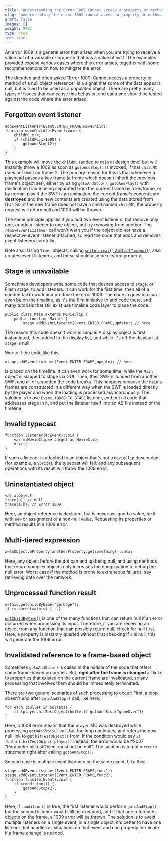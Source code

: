 ```yaml
---
title: "Understanding the Error 1009 Cannot access a property or method of a null object reference"
slug: "understanding-the-error-1009-cannot-access-a-property-or-method-of-a-null-object-reference"
draft: false
images: []
weight: 9982
type: docs
toc: true
---
```


An error 1009 is a general error that arises when you are trying to receive a value out of a variable or property that has a value of `null`. The examples provided expose various cases where this error arises, together with some recommendations on how to mitigate the error.

The dreaded and often asked "Error 1009: Cannot access a property or method of a null object reference" is a signal that some of the data appears null, but is tried to be used as a populated object. There are pretty many types of issues that can cause this behavior, and each one should be tested against the code where the error arised.

## Forgotten event listener
    addEventListener(Event.ENTER_FRAME,moveChild);
    function moveChild(e:Event):void {
        childMC.x++;
        if (childMC.x>1000) {
            gotoAndStop(2);
        }
    }

This example will move the `childMC` (added to `Main` at design time) but will instantly throw a 1009 as soon as `gotoAndStop()` is invoked, if that `childMC` does not exist on frame 2. The primary reason for this is that whenever a playhead passes a key frame (a frame which doesn't inherit the previous frame's object set), either by using `gotoAndStop()`, `gotoAndPlay()` with destination frame being separated from the current frame by a keyframe, or by normal play if the SWF is an animation, the current frame's contents are **destroyed** and the new contents are created using the data stored from GUI. So, if the new frame does not have a child named `childMC`, the property request will return null and 1009 will be thrown.

The same principle applies if you add two event listeners, but remove only one, or add a listener to one object, but try removing from another. The `removeEventListener` call won't warn you if the object did not have a respective event listener attached, so read the code that adds and removes event listeners carefully.

Note also: Using `Timer` objects, calling [`setInterval()` and `setTimeout()`][1] also creates event listeners, and these should also be cleared properly.


  [1]: http://help.adobe.com/en_US/FlashPlatform/reference/actionscript/3/flash/utils/package-detail.html

## Stage is unavailable
Sometimes developers write some code that desires access to `stage`, or Flash stage, to add listeners. It can work for the first time, then all of a sudden fail to work and produce the error 1009. The code in question can even be on the timeline, as it's the first initiative to add code there, and many tutorials that still exist use timeline code layer to place the code.

    public class Main extends MovieClip {
        public function Main() {
            stage.addEventListener(Event.ENTER_FRAME,update); // here

The reason this code doesn't work is simple: A display object is first instantiated, then added to the display list, and while it's off the display list, `stage` is null.

Worse if the code like this:

    stage.addEventListener(Event.ENTER_FRAME,update); // here

is placed on the timeline. It can even work for some time, while the `Main` object is slapped to stage via GUI. Then, their SWF is loaded from another SWF, and all of a sudden the code breaks. This happens because the `Main`'s frames are constructed in a different way when the SWF is loaded directly by the player and when the loading is processed asynchronously. The solution is to use `Event.ADDED_TO_STAGE` listener, and put all code that addresses stage in it, and put the listener itself into an AS file instead of the timeline.

## Invalid typecast
    function listener(e:Event):void {
        var m:MovieClip=e.target as MovieClip;
        m.x++;
    }

If such a listener is attached to an object that's not a `MovieClip` descendant (for example, a `Sprite`), the typecast will fail, and any subsequent operations with its result will throw the 1009 error.

## Uninstantiated object
    var a:Object;
    trace(a); // null
    trace(a.b); // Error 1009

Here, an object reference is declared, but is never assigned a value, be it with `new` or assignment of a non-null value. Requesting its properties or method results in a 1009 error.

## Multi-tiered expression
    x=anObject.aProperty.anotherProperty.getSomething().data;

Here, any object before the dot can end up being null, and using methods that return complex objects only increases the complication to debug the null error. Worst case if the method is prone to extraneous failures, say retrieving data over the network.

## Unprocessed function result
    s=this.getChildByName("garbage");
    if (s.parent==this) {...}

[`getChildByName()`][1] is one of the many functions that can return null if an error occurred when processing its input. Therefore, if you are receiving an object from any function that can possibly return null, check for null first. Here, a property is instantly queried without first checking if `s` is null, this will generate the 1009 error.


  [1]: http://help.adobe.com/en_US/FlashPlatform/reference/actionscript/3/flash/display/DisplayObjectContainer.html#getChildByName%28%29

## Invalidated reference to a frame-based object
Sometimes `gotoAndStop()` is called in the middle of the code that refers some frame-based properties. But, **right after the frame is changed** all links to properties that existed on the current frame are invalidated, so any processing that involves them should be immediately terminated.

There are two general scenarios of such processing to occur: First, a loop doesn't end after `gotoAndStop()` call, like here:

    for each (bullet in bullets) {
        if (player.hitTestObject(bullet)) gotoAndStop("gameOver");
    }

Here, a 1009 error means that the `player` MC was destroyed while processing `gotoAndStop()` call, but the loop continues, and refers the now-null link to get `hitTestObject()` from. If the condition would say `if (bullet.hitTestObject(player))` instead, the error would be #2007 "Parameter hitTestObject must not be null". The solution is to put a `return` statement right after calling `gotoAndStop()`.

Second case is multiple event listeners on the same event. Like this:

    stage.addEventListener(Event.ENTER_FRAME,func1);
    stage.addEventListener(Event.ENTER_FRAME,func2);
    function func1(e:Event):void {
        if (condition()) {
            gotoAndStop(2);
        }
    }

Here, if `condition()` is true, the first listener would perform `gotoAndStop()`, but the second listener would still be executed, and if that one references objects on the frame, a 1009 error will be thrown. The solution is to avoid multiple listeners on a single event, in a single object, it's better to have one listener that handles all situations on that event and can properly terminate if a frame change is needed.

